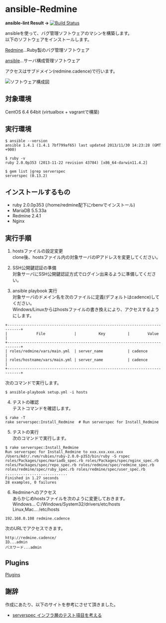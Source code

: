 ansible-Redmine
=====================
**ansible-lint Result ->** [![Build Status](https://travis-ci.org/volanja/ansible-Redmine.svg?branch=master)](https://travis-ci.org/volanja/ansible-Redmine)


ansibleを使って、バグ管理ソフトウェアのマシンを構築します。  
以下のソフトウェアをインストールします。  

[Redmine](http://redmine.jp/)…Ruby製のバグ管理ソフトウェア

[ansible](http://www.ansibleworks.com/)...サーバ構成管理ソフトウェア  

アクセスはサブドメイン(redmine.cadence)で行います。

![ソフトウェア構成図](https://raw.github.com/volanja/ansible-Redmine/master/img/ansible-Redmine.png)

対象環境
-----
CentOS 6.4 64bit   (virtualbox + vagrantで構築)

実行環境
-----
	$ ansible --version  
	ansible 1.4.1 (1.4.1 7bf799af65) last updated 2013/11/30 14:23:28 (GMT +900)

	$ ruby -v  
	ruby 2.0.0p353 (2013-11-22 revision 43784) [x86_64-darwin11.4.2]

	$ gem list |grep serverspec  
	serverspec (0.13.2)

インストールするもの
------
+ ruby 2.0.0p353 (/home/redmine配下にrbenvでインストール)
+ MariaDB 5.5.33a
+ Redmine 2.4.1
+ Nginx

実行手順
----
1. hostsファイルの設定変更  
clone後、hostsファイル内の対象サーバのIPアドレスを変更してください。

2. SSH公開鍵認証の準備  
対象サーバにSSH公開鍵認証方式でログイン出来るように準備してください。

3. ansible playbook 実行  
対象サーバのドメイン名を次のファイルに定義(デフォルトはcadence)してください。  
Windows/Linuxからはhostsファイルの書き換えにより、アクセスするようにします。  
```
+----------------------------------------------------------------------------+
|             File             |          Key          |        Value        |
+----------------------------------------------------------------------------+
| roles/redmine/vars/main.yml  | server_name           | cadence             |
| roles/hostname/vars/main.yml | server_name           | cadence             |
+----------------------------------------------------------------------------+
```
次のコマンドで実行します。  
```
$ ansible-playbook setup.yml -i hosts  
```

4. テストの確認  
テストコマンドを確認します。  
```
$ rake -T
rake serverspec:Install_Redmine  # Run serverspec for Install_Redmine
```

5. テストの実行  
次のコマンドで実行します。  
```
$ rake serverspec:Install_Redmine
Run serverspec for Install_Redmine to xxx.xxx.xxx.xxx
/Users/Adr/.rvm/rubies/ruby-2.0.0-p353/bin/ruby -S rspec roles/Packages/spec/mariadb_spec.rb roles/Packages/spec/nginx_spec.rb roles/Packages/spec/repo_spec.rb roles/redmine/spec/redmine_spec.rb roles/redmine/spec/ruby_spec.rb roles/redmine/spec/user_spec.rb  
............................  
Finished in 1.27 seconds  
28 examples, 0 failures  
```

6. Redmineへのアクセス  
あらかじめhostsファイルを次のように変更しておきます。  
Windows... C:/Windows/System32/drivers/etc/hosts  
Linux,Mac... /etc/hosts
```
192.168.0.108 redmine.cadence
```
次のURLでアクセスできます。  
```
http://redmine.cadence/  
ID...admin
パスワード...admin
```

Plugins
-----
[Plugins](docs/plugins.md)

謝辞
-----
作成にあたり、以下のサイトを参考にさせて頂きました。
+ [serverspec インフラ層のテスト項目を考える](https://hiroakis.com/blog/2013/12/24/serverspec-%E3%82%A4%E3%83%B3%E3%83%95%E3%83%A9%E5%B1%A4%E3%81%AE%E3%83%86%E3%82%B9%E3%83%88%E9%A0%85%E7%9B%AE%E3%82%92%E8%80%83%E3%81%88%E3%82%8B/)
